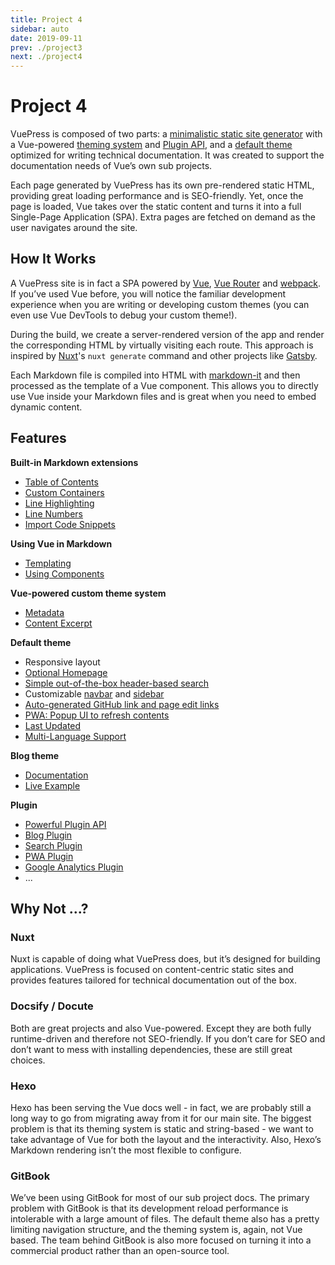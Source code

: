 ```yaml
---
title: Project 4
sidebar: auto
date: 2019-09-11
prev: ./project3
next: ./project4
---
```


<ImageHero/>

# Project 4

VuePress is composed of two parts: a [minimalistic static site generator](https://github.com/vuejs/vuepress/tree/master/packages/%40vuepress/core) with a Vue-powered [theming system](../theme/README.md) and [Plugin API](../plugin/README.md), and a [default theme](../theme/default-theme-config.md) optimized for writing technical documentation. It was created to support the documentation needs of Vue’s own sub projects.

Each page generated by VuePress has its own pre-rendered static HTML, providing great loading performance and is SEO-friendly. Yet, once the page is loaded, Vue takes over the static content and turns it into a full Single-Page Application (SPA). Extra pages are fetched on demand as the user navigates around the site.

## How It Works

A VuePress site is in fact a SPA powered by [Vue](http://vuejs.org/), [Vue Router](https://github.com/vuejs/vue-router) and [webpack](http://webpack.js.org/). If you’ve used Vue before, you will notice the familiar development experience when you are writing or developing custom themes (you can even use Vue DevTools to debug your custom theme!).

During the build, we create a server-rendered version of the app and render the corresponding HTML by virtually visiting each route. This approach is inspired by [Nuxt](https://nuxtjs.org/)'s `nuxt generate` command and other projects like [Gatsby](https://www.gatsbyjs.org/).

Each Markdown file is compiled into HTML with [markdown-it](https://github.com/markdown-it/markdown-it) and then processed as the template of a Vue component. This allows you to directly use Vue inside your Markdown files and is great when you need to embed dynamic content.

## Features

**Built-in Markdown extensions**

* [Table of Contents](../guide/markdown.md#table-of-contents)
* [Custom Containers](../guide/markdown.md#custom-containers)
* [Line Highlighting](../guide/markdown.md#line-highlighting-in-code-blocks)
* [Line Numbers](../guide/markdown.md#line-numbers)
* [Import Code Snippets](../guide/markdown.md#import-code-snippets)

**Using Vue in Markdown**

* [Templating](../guide/using-vue.md#templating)
* [Using Components](../guide/using-vue.md#using-components)

**Vue-powered custom theme system**

* [Metadata](../theme/writing-a-theme.md#site-and-page-metadata)
* [Content Excerpt](../theme/writing-a-theme.md#content-excerpt)

**Default theme**

* Responsive layout
* [Optional Homepage](../theme/default-theme-config.md#homepage)
* [Simple out-of-the-box header-based search](../theme/default-theme-config.md#built-in-search)
* Customizable [navbar](../theme/default-theme-config.md#navbar) and [sidebar](../theme/default-theme-config.md#sidebar)
* [Auto-generated GitHub link and page edit links](../theme/default-theme-config.md#git-repo-and-edit-links)
* [PWA: Popup UI to refresh contents](../theme/default-theme-config.md#popup-ui-to-refresh-contents)
* [Last Updated](../theme/default-theme-config.md#last-updated)
* [Multi-Language Support](../guide/i18n.md)

**Blog theme**

* [Documentation](https://vuepress-theme-blog.ulivz.com/)
* [Live Example](https://ulivz.com/)


**Plugin**

* [Powerful Plugin API](../plugin/README.md)
* [Blog Plugin](https://vuepress-plugin-blog.ulivz.com/)
* [Search Plugin](../plugin/official/plugin-search.md)
* [PWA Plugin](../plugin/official/plugin-pwa.md)
* [Google Analytics Plugin](../plugin/official/plugin-google-analytics.md)
* ...

## Why Not ...?

### Nuxt

Nuxt is capable of doing what VuePress does, but it’s designed for building applications. VuePress is focused on content-centric static sites and provides features tailored for technical documentation out of the box.

### Docsify / Docute

Both are great projects and also Vue-powered. Except they are both fully runtime-driven and therefore not SEO-friendly. If you don’t care for SEO and don’t want to mess with installing dependencies, these are still great choices.

### Hexo

Hexo has been serving the Vue docs well - in fact, we are probably still a long way to go from migrating away from it for our main site. The biggest problem is that its theming system is static and string-based - we want to take advantage of Vue for both the layout and the interactivity. Also, Hexo’s Markdown rendering isn’t the most flexible to configure.

### GitBook

We’ve been using GitBook for most of our sub project docs. The primary problem with GitBook is that its development reload performance is intolerable with a large amount of files. The default theme also has a pretty limiting navigation structure, and the theming system is, again, not Vue based. The team behind GitBook is also more focused on turning it into a commercial product rather than an open-source tool.
